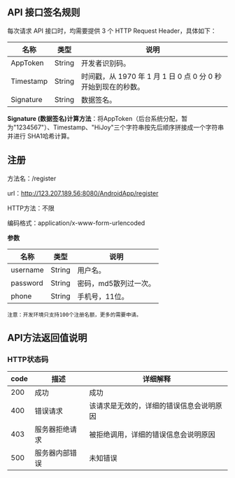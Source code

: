 ## API 接口签名规则

每次请求 API 接口时，均需要提供 3 个 HTTP Request Header，具体如下：

名称|类型|说明
---|---|---
AppToken | String | 开发者识别码。
Timestamp | String | 时间戳，从 1970 年 1 月 1 日 0 点 0 分 0 秒开始到现在的秒数。
Signature | String | 数据签名。

**Signature (数据签名)计算方法**：将AppToken（后台系统分配，暂为"1234567"）、Timestamp、"HiJoy"三个字符串按先后顺序拼接成一个字符串并进行 SHA1哈希计算。

## 注册

方法名：/register

url：http://123.207.189.56:8080/AndroidApp/register

HTTP方法：不限

编码格式：application/x-www-form-urlencoded

**参数**

名称|类型|说明
---|---|---
username | String | 用户名。
password | String | 密码，md5散列过一次。
phone | String | 手机号，11位。

    注意：开发环境只支持100个注册名额，更多的需要申请。
    
## API方法返回值说明

### HTTP状态码

code|描述|详细解释
---|---|---
200 | 成功 | 成功
400 | 错误请求 | 该请求是无效的，详细的错误信息会说明原因
403 | 服务器拒绝请求 | 被拒绝调用，详细的错误信息会说明原因
500 | 服务器内部错误 | 未知错误

